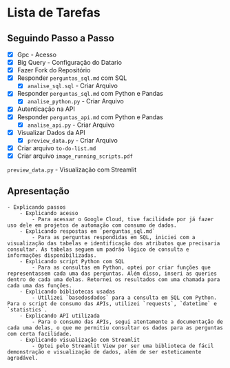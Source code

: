 # Lista de Tarefas

## Seguindo Passo a Passo
- [x] Gpc - Acesso
- [x] Big Query - Configuração do Datario
- [x] Fazer Fork do Repositório
- [x] Responder `perguntas_sql.md` com SQL
    - [x] `analise_sql.sql` - Criar Arquivo
- [x] Responder `perguntas_sql.md` com Python e Pandas
    - [x] `analise_python.py` - Criar Arquivo
- [x] Autenticação na API
- [x] Responder `perguntas_api.md` com Python e Pandas
    - [x] `analise_api.py` - Criar Arquivo 
- [x] Visualizar Dados da API
    - [x] `preview_data.py` - Criar Arquivo
- [x] Criar arquivo `to-do-list.md`
- [x] Criar arquivo `image_running_scripts.pdf`

`preview_data.py` - Visualização com Streamlit

## Apresentação 
    - Explicando passos 
        - Explicando acesso 
            - Para acessar o Google Cloud, tive facilidade por já fazer uso dele em projetos de automação com consumo de dados.
        - Explicando respostas em `perguntas_sql.md` 
            - Para as perguntas respondidas em SQL, iniciei com a visualização das tabelas e identificação dos atributos que precisaria consultar. As tabelas seguem um padrão lógico de consulta e informações disponibilizadas.
        - Explicando script Python com SQL 
            - Para as consultas em Python, optei por criar funções que representassem cada uma das perguntas. Além disso, inseri as queries dentro de cada uma delas. Retornei os resultados com uma chamada para cada uma das funções.
        - Explicando bibliotecas usadas 
            - Utilizei `basedosdados` para a consulta em SQL com Python. Para o script de consumo das APIs, utilizei `requests`, `datetime` e `statistics`.
        - Explicando API utilizada 
            - Para o consumo das APIs, segui atentamente a documentação de cada uma delas, o que me permitiu consultar os dados para as perguntas com certa facilidade.
        - Explicando visualização com Streamlit  
            - Optei pelo Streamlit View por ser uma biblioteca de fácil demonstração e visualização de dados, além de ser esteticamente agradável.
